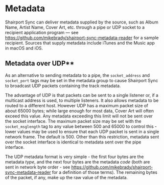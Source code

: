 # Metadata

Shairport Sync can deliver metadata supplied by the source, such as Album Name, Artist Name, Cover Art, etc.
through a pipe or UDP socket to a recipient application program — see https://github.com/mikebrady/shairport-sync-metadata-reader for a sample recipient.
Sources that supply metadata include iTunes and the Music app in macOS and iOS.


## Metadata over UDP**

As an alternative to sending metadata to a pipe, the `socket_address` and `socket_port` tags may be set in the metadata group to cause Shairport Sync
to broadcast UDP packets containing the track metadata.

The advantage of UDP is that packets can be sent to a single listener or, if a multicast address is used, to multiple listeners.
It also allows metadata to be routed to a different host. However UDP has a maximum packet size of about 65000 bytes; while large enough for most data, Cover Art will often exceed this value. Any metadata exceeding this limit will not be sent over the socket interface. The maximum packet size may be set with the `socket_msglength` tag to any value between 500 and 65000 to control this - lower values may be used to ensure that each UDP packet is sent in a single network frame. The default is 500. Other than this restriction, metadata sent over the socket interface is identical to metadata sent over the pipe interface.

The UDP metadata format is very simple - the first four bytes are the metadata *type*, and the next four bytes are the metadata *code*
(both are sent in network byte order - see https://github.com/mikebrady/shairport-sync-metadata-reader for a definition of those terms).
The remaining bytes of the packet, if any, make up the raw value of the metadata.

